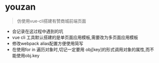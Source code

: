 # youzan

> 仿使用vue-cli搭建有赞商城前端页面

+ 会记录在这过程中遇到的坑
+ vue cli 工具默认搭建的是单页面应用模板,需要改为多页面应用模板
+ 修改webpack alias配置方便使用简写
+ 在使用for in 遍历对象时,切记一定要用 obj[key]的形式调用对象的属性,而不能使用obj.key

